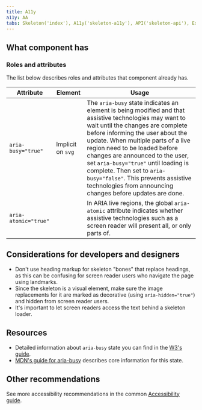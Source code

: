 ```yaml
---
title: A11y
a11y: AA
tabs: Skeleton('index'), A11y('skeleton-a11y'), API('skeleton-api'), Example('skeleton-code'), Changelog('skeleton-changelog')
---
```


## What component has

### Roles and attributes

The list below describes roles and attributes that component already has.

| Attribute            | Element           | Usage                                                                                                                                                                                                                                                                                                                                                                                                                                                              |
| -------------------- | ----------------- | ------------------------------------------------------------------------------------------------------------------------------------------------------------------------------------------------------------------------------------------------------------------------------------------------------------------------------------------------------------------------------------------------------------------------------------------------------------------ |
| `aria-busy="true"`   | Implicit on `svg` | The `aria-busy` state indicates an element is being modified and that assistive technologies may want to wait until the changes are complete before informing the user about the update. When multiple parts of a live region need to be loaded before changes are announced to the user, set `aria-busy="true"` until loading is complete. Then set to `aria-busy="false"`. This prevents assistive technologies from announcing changes before updates are done. |
| `aria-atomic="true"` |                   | In ARIA live regions, the global `aria-atomic` attribute indicates whether assistive technologies such as a screen reader will present all, or only parts of.                                                                                                                                                                                                                                                                                                      |

## Considerations for developers and designers

- Don't use heading markup for skeleton "bones" that replace headings, as this can be confusing for screen reader users who navigate the page using landmarks.
- Since the skeleton is a visual element, make sure the image replacements for it are marked as decorative (using `aria-hidden="true"`) and hidden from screen reader users.
- It's important to let screen readers access the text behind a skeleton loader.

## Resources

- Detailed information about `aria-busy` state you can find in the [W3's guide](https://www.w3.org/TR/wai-aria-1.1/#aria-busy).
- [MDN's guide for aria-busy](https://developer.mozilla.org/en-US/docs/Web/Accessibility/ARIA/Attributes/aria-busy) describes core information for this state.

## Other recommendations

See more accessibility recommendations in the common [Accessibility guide](/core-principles/a11y/).

